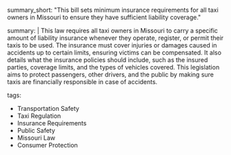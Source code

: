 summary_short: "This bill sets minimum insurance requirements for all taxi owners in Missouri to ensure they have sufficient liability coverage."

summary: |
  This law requires all taxi owners in Missouri to carry a specific amount of liability insurance whenever they operate, register, or permit their taxis to be used. The insurance must cover injuries or damages caused in accidents up to certain limits, ensuring victims can be compensated. It also details what the insurance policies should include, such as the insured parties, coverage limits, and the types of vehicles covered. This legislation aims to protect passengers, other drivers, and the public by making sure taxis are financially responsible in case of accidents.

tags:
  - Transportation Safety
  - Taxi Regulation
  - Insurance Requirements
  - Public Safety
  - Missouri Law
  - Consumer Protection
